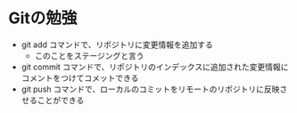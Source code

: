 # Gitの勉強
- git add コマンドで、リポジトリに変更情報を追加する
  - このことをステージングと言う
- git commit コマンドで、リポジトリのインデックスに追加された変更情報にコメントをつけてコメットできる
- git push コマンドで、ローカルのコミットをリモートのリポジトリに反映させることができる
